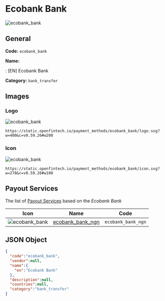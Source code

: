 
# Ecobank Bank 
![ecobank_bank](https://static.openfintech.io/payment_methods/ecobank_bank/logo.svg?w=400&c=v0.59.26#w200)  

## General 
**Code:** `ecobank_bank` 
 
**Name:** 
 
:	[EN] Ecobank Bank 
 
**Category:** `bank_transfer` 
 

## Images 

### Logo 
![ecobank_bank](https://static.openfintech.io/payment_methods/ecobank_bank/logo.svg?w=400&c=v0.59.26#w200)  

```
https://static.openfintech.io/payment_methods/ecobank_bank/logo.svg?w=400&c=v0.59.26#w200
```  

### Icon 
![ecobank_bank](https://static.openfintech.io/payment_methods/ecobank_bank/icon.svg?w=278&c=v0.59.26#w100)  

```
https://static.openfintech.io/payment_methods/ecobank_bank/icon.svg?w=278&c=v0.59.26#w100
```  

## Payout Services 
 
The list of [Payout Services](/payout-services/) based on the _Ecobank Bank_ 

|Icon|Name|Code| 
|:---:|:---:|:---:| 
|![ecobank_bank](https://static.openfintech.io/payout_methods/ecobank_bank/icon.svg?w=278&c=v0.59.26#w40) |[ecobank_bank_ngn](/payout-services/ecobank_bank_ngn/)|`ecobank_bank_ngn`| 
 

## JSON Object 

```json
{
  "code":"ecobank_bank",
  "vendor":null,
  "name":{
    "en":"Ecobank Bank"
  },
  "description":null,
  "countries":null,
  "category":"bank_transfer"
}
```  
